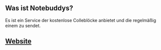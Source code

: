 ## Was ist Notebuddys?
Es ist ein Service der kostenlose Colleblöcke anbietet und die regelmäßig einem zu sendet.
## [Website](https://www.notebuddys.de/registrieren/)